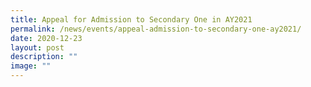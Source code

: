 ```yaml
---
title: Appeal for Admission to Secondary One in AY2021
permalink: /news/events/appeal-admission-to-secondary-one-ay2021/
date: 2020-12-23
layout: post
description: ""
image: ""
---
```

